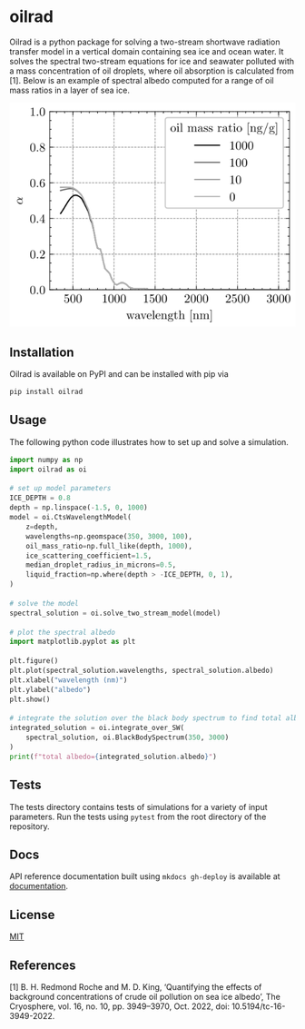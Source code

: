 # oilrad #

Oilrad is a python package for solving a two-stream shortwave radiation transfer model in a vertical domain containing sea ice and ocean water.
It solves the spectral two-stream equations for ice and seawater polluted with a mass concentration of oil droplets, where oil absorption is calculated from [1].
Below is an example of spectral albedo computed for a range of oil mass ratios in a layer of sea ice.

![Sea ice spectral albedo for ice containing droplets of Romashkino oil](https://github.com/JoeFishlock/oilrad/blob/40f616a5fce75f0dd3bebc9f55508cf4c827ae0f/docs/example_spectral_albedo.svg)

## Installation ##
Oilrad is available on PyPI and can be installed with pip via
```bash
pip install oilrad
```

## Usage ##
The following python code illustrates how to set up and solve a simulation.
```python
import numpy as np
import oilrad as oi

# set up model parameters
ICE_DEPTH = 0.8
depth = np.linspace(-1.5, 0, 1000)
model = oi.CtsWavelengthModel(
    z=depth,
    wavelengths=np.geomspace(350, 3000, 100),
    oil_mass_ratio=np.full_like(depth, 1000),
    ice_scattering_coefficient=1.5,
    median_droplet_radius_in_microns=0.5,
    liquid_fraction=np.where(depth > -ICE_DEPTH, 0, 1),
)

# solve the model
spectral_solution = oi.solve_two_stream_model(model)

# plot the spectral albedo
import matplotlib.pyplot as plt

plt.figure()
plt.plot(spectral_solution.wavelengths, spectral_solution.albedo)
plt.xlabel("wavelength (nm)")
plt.ylabel("albedo")
plt.show()

# integrate the solution over the black body spectrum to find total albedo
integrated_solution = oi.integrate_over_SW(
    spectral_solution, oi.BlackBodySpectrum(350, 3000)
)
print(f"total albedo={integrated_solution.albedo}")
```

## Tests ##
The tests directory contains tests of simulations for a variety of input parameters.
Run the tests using `pytest` from the root directory of the repository.

## Docs ##
API reference documentation built using `mkdocs gh-deploy` is available at
[documentation](https://JoeFishlock.github.io/oilrad).

## License ##
[MIT](https://choosealicense.com/licenses/mit/)

## References ##
[1] B. H. Redmond Roche and M. D. King, ‘Quantifying the effects of background concentrations of crude oil pollution on sea ice albedo’, The Cryosphere, vol. 16, no. 10, pp. 3949–3970, Oct. 2022, doi: 10.5194/tc-16-3949-2022.

